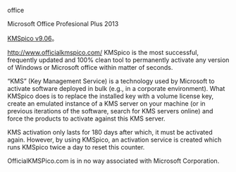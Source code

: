office



Microsoft Office Profesional Plus 2013

[KMSpico v9.06](https://pan.baidu.com/s/1ntxbVgl)。



http://www.officialkmspico.com/
KMSpico is the most successful, frequently updated and 100% clean tool to permanently activate any version of Windows or Microsoft office within matter of seconds.

“KMS” (Key Management Service) is a technology used by Microsoft to activate software deployed in bulk (e.g., in a corporate environment). What KMSpico does is to replace the installed key with a volume license key, create an emulated instance of a KMS server on your machine (or in previous iterations of the software, search for KMS servers online) and force the products to activate against this KMS server.

KMS activation only lasts for 180 days after which, it must be activated again. However, by using KMSpico, an activation service is created which runs KMSpico twice a day to reset this counter.

OfficialKMSPico.com is in no way associated with Microsoft Corporation.

